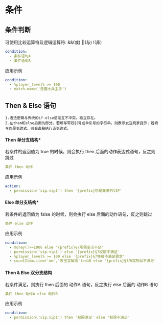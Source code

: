 # 条件
## 条件判断
可使用比较运算符及逻辑运算符: &&(或)  ||(与) !(非)
```yaml
condition:
  - 条件语句A
  - 条件语句B
```
应用示例
```yaml
condition:
  - %player_level% >= 100
  - match.name('恶魔士兵主手')
```
## Then  & Else 语句

    1.语法逻辑与传统的if-else语法互不冲突，独立存在。
    2.在then和else后面的部分，若填写带双引号或单引号的字符串，则表示发送玩家提示；若填写的是表达式，则会直接执行该表达式。
#### Then  单分支结构*
若条件的返回值为 true 的时候，则会执行 then 后面的动作表达式语句，反之则跳过
```yaml
条件 then 动作
```
应用示例
```yaml
action:
  - permission('vip.vip1') then '{prefix}您是尊贵的VIP'
```
#### Else 单分支结构*
若条件的返回值为 false 的时候，则会执行 else 后面的动作语句，反之则跳过
```yaml
条件 else 动作
```
应用示例
```yaml
condition:
  - money()>=1000 else '{prefix}§7所需金币不足'
  - permission('vip.vip1') else '{prefix}§7权限不满足'
  - %player_level% >= 100 else '{prefix}§7等级不满足需求'
  - countItem.item('mm','聚宝盆解锁')>=10 else '{prefix}§7所需物品不满足'
```
#### Then  & Else 双分支结构
若条件满足，则执行 then 后面的 动作A 语句，反之执行 else 后面的 动作B 语句
```yaml
条件 then 动作A else 动作B
```
应用示例
```yaml
condition:
  - permission('vip.vip1') then '权限满足' else '权限不满足'
```
